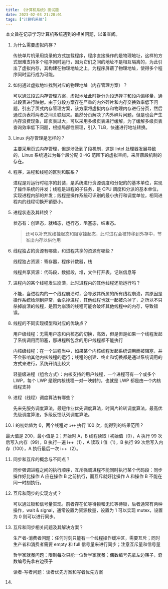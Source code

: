 ```yaml
---
title: 《计算机系统》面试题
date: 2023-02-03 21:28:01
tags: ["计算机系统"]
---
```




本文旨在记录学习计算机系统遇到的相关问题，以备查阅。

<!-- More -->



1. 为什么需要虚拟内存？

   传统单片机采用烧录的方式加载程序，程序直接操作的是物理地址，这样的方式很难支持多个程序同时运行，因为它们之间的地址不是相互隔离的，为此引出了虚拟内存，其构建在物理地址之上，为程序屏蔽了物理地址，使得多个程序同时运行成为可能。

2. 如何通过虚拟地址找到对应的物理地址（内存管理方案）？

   可以通过段式内存管理方案，虚拟地址此时拆分为段选择子和段内偏移量，通过段表进行映射。由于分段方案存在严重的内外碎片和内存交换效率低下问题，引出了页式内存管理方案，该方案将虚拟内存和物理内存进行分页，然后通过页表将两者之间关联起来。虽然分页解决了内外碎片问题，但是也会产生内存浪费现象，即页表过大，可以采用多级页表进行缓解，为了缓解多级页表查询效率低下问题，根据局部性原理，引入 TLB，快速进行地址转换。

3. Linux 内存管理是怎样的？

   主要采用页式内存管理，但是涉及到了段机制，这是 Intel 处理器发展导致的，Linux 系统通过为每个段分配 0-4G 范围下的虚拟空间，来屏蔽段机制的存在。

   

4. 程序，进程和线程的区别和联系？

   进程是对运行时程序的封装，是系统进行资源调度和分配的的基本单位，实现了操作系统的并发；线程是进程的子任务，是 CPU 调度和分派的基本单位，实现进程内部的并发；线程是操作系统可识别的最小执行和调度单位，相同进程内的线程切换开销更小。

5. 进程状态及其转换？

   状态有：创建态，就绪态，运行态，阻塞态，结束态。

   > 还可以补充就绪挂起态和阻塞挂起态，此时进程会被转移到外存中，节省出内存以供他用

6. 线程独占的资源有哪些，和进程共享的资源有哪些？

   线程独占资源：寄存器，程序计数器，栈

   线程共享资源：代码段，数据段，堆，文件打开表，记账信息等

7. 进程内的某个线程发生崩溃，此时进程内的其他线程还能运行吗？

   不能，当进程内的一个线程崩溃时，会导致其所属的所有线程崩溃，其原因是操作系统检测到异常，会杀掉进程，其他线程也就一起被杀掉了，之所以不只杀掉崩溃的线程，是因为崩溃的线程可能会破坏其他线程中的内存，导致错误。

8. 线程的不同实现模型和对应的优缺点？

   用户级线程：无需用户态和内核态的切换，高效，但是但是如果一个线程发起了系统调用而阻塞，那进程所包含的用户线程都不能执行

   内核级线程：在一个进程当中，如果某个内核线程发起系统调用而被阻塞，并不会影响其他内核线程的运行；线程的创建、终止和切换都是通过系统调用的方式来进行，系统开销比较大

   轻量级进程（组合方式）：内核支持的用户线程，一个进程可有一个或多个 LWP，每个 LWP 是跟内核线程一对一映射的，也就是 LWP 都是由一个内核线程支持

9. 进程（线程）调度算法有哪些？

   先来先服务调度算法，最短作业优先调度算法，时间片轮转调度算法，最高优先级调度算法，多级反馈队列调度算法。

   

10. i 的初始值为 0，两个线程对 `i++` 执行 100 次，能得到的结果范围？

   最大值是 200，最小值是 2；开始时 A，B 线程读取 i 初始值（0），A 执行 99 次后写入内存（99），B 执行一遍 i++（1），A 读取 i 值（1），B 执行 99 次后写入内存（100），A 执行最后一次 i++（2）。

11. 同步和互斥的概念与不同点？

    同步强调进程之间的执行顺序，互斥强调进程不能同时执行某个代码段：同步操作好比操作 A 应在操作 B 之前执行，而互斥就好比操作 A 和操作 B 不能在同一时刻执行。

12. 互斥和同步的实现方式？

    可以通过锁和信号量实现。前者存在忙等待锁和无忙等待锁，后者通常有两种操作，wait & signal，通常设置为资源数量，设置为 1 可以实现 mutex，设置为 0 则可以进行同步。

13. 互斥和同步相关问题及其解决方案？

    生产者-消费者问题：任何时刻只能有一个线程操作缓冲区，需要互斥；同时生产者和消费者需要 empty 和 full 信号量来进行同步；注意互斥量和信号量

    哲学家就餐问题：限制每次只能一位哲学家就餐；偶数编号先拿左边筷子，奇数编号先拿右边筷子

    读者-写者问题：读者优先方案和写者优先方案

14. 
